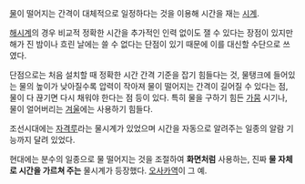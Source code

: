 [물](%EB%AC%BC.md)이 떨어지는 간격이 대체적으로 일정하다는 것을 이용해 시간을 재는
[시계](%EC%8B%9C%EA%B3%84.md).

[해시계](%ED%95%B4%EC%8B%9C%EA%B3%84.md)의 경우 비교적 정확한 시간을 추가적인 인력 없이도 잴 수 있다는
장점이 있지만 해가 진 밤이나 흐린 날에는 쓸 수 없다는 단점이 있기 때문에 이를 대신할 수단으로 쓰였다.

단점으로는 처음 설치할 때 정확한 시간 간격 기준을 잡기 힘들다는 것, 물탱크에 들어있는 물의 높이가 낮아질수록 압력이 작아져 물이 떨어지는
간격이 길어질 수 있다는 점, 물이 다 끊기면 다시 채워야 한다는 점 등이 있다. 특히 물을 구하기 힘든
[가뭄](%EA%B0%80%EB%AD%84.md) 시기나, 물이 얼어버리는 [겨울](%EA%B2%A8%EC%9A%B8.md)에는
사용하기 힘들다.

조선시대에는 [자격루](%EC%9E%90%EA%B2%A9%EB%A3%A8.md)라는 물시계가 있었으며 시간을 자동으로 알려주는 일종의
알람 기능까지 달려 있었다.

현대에는 분수의 일종으로 물 떨어지는 것을 조절하여 **화면처럼** 사용하는, 진짜 **물 자체로 시간을 가르쳐 주는** 물시계가 등장했다.
[오사카역](%EC%98%A4%EC%82%AC%EC%B9%B4%EC%97%AD.md)이 그 예.

